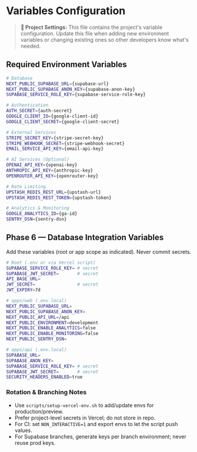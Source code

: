 # Variables Configuration

> **📝 Project Settings:** This file contains the project's variable configuration. Update this file when adding new environment variables or changing existing ones so other developers know what's needed.

## Required Environment Variables

```bash
# Database
NEXT_PUBLIC_SUPABASE_URL={supabase-url}
NEXT_PUBLIC_SUPABASE_ANON_KEY={supabase-anon-key}
SUPABASE_SERVICE_ROLE_KEY={supabase-service-role-key}

# Authentication
AUTH_SECRET={auth-secret}
GOOGLE_CLIENT_ID={google-client-id}
GOOGLE_CLIENT_SECRET={google-client-secret}

# External Services
STRIPE_SECRET_KEY={stripe-secret-key}
STRIPE_WEBHOOK_SECRET={stripe-webhook-secret}
EMAIL_SERVICE_API_KEY={email-api-key}

# AI Services (Optional)
OPENAI_API_KEY={openai-key}
ANTHROPIC_API_KEY={anthropic-key}
OPENROUTER_API_KEY={openrouter-key}

# Rate Limiting
UPSTASH_REDIS_REST_URL={upstash-url}
UPSTASH_REDIS_REST_TOKEN={upstash-token}

# Analytics & Monitoring
GOOGLE_ANALYTICS_ID={ga-id}
SENTRY_DSN={sentry-dsn}
```

## Phase 6 — Database Integration Variables

Add these variables (root or app scope as indicated). Never commit secrets.

```bash
# Root (.env or via Vercel script)
SUPABASE_SERVICE_ROLE_KEY= # secret
SUPABASE_JWT_SECRET=       # secret
API_BASE_URL=
JWT_SECRET=                # secret
JWT_EXPIRY=7d

# apps/web (.env.local)
NEXT_PUBLIC_SUPABASE_URL=
NEXT_PUBLIC_SUPABASE_ANON_KEY=
NEXT_PUBLIC_API_URL=/api
NEXT_PUBLIC_ENVIRONMENT=development
NEXT_PUBLIC_ENABLE_ANALYTICS=false
NEXT_PUBLIC_ENABLE_MONITORING=false
NEXT_PUBLIC_SENTRY_DSN=

# apps/api (.env.local)
SUPABASE_URL=
SUPABASE_ANON_KEY=
SUPABASE_SERVICE_ROLE_KEY= # secret
SUPABASE_JWT_SECRET=       # secret
SECURITY_HEADERS_ENABLED=true
```

### Rotation & Branching Notes

- Use `scripts/setup-vercel-env.sh` to add/update envs for production/preview.
- Prefer project-level secrets in Vercel; do not store in repo.
- For CI: set `NON_INTERACTIVE=1` and export envs to let the script push values.
- For Supabase branches, generate keys per branch environment; never reuse prod keys.
